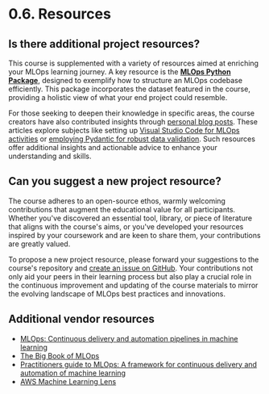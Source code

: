 # 0.6. Resources

## Is there additional project resources?

This course is supplemented with a variety of resources aimed at enriching your MLOps learning journey. A key resource is the **[MLOps Python Package](https://github.com/fmind/mlops-python-package)**, designed to exemplify how to structure an MLOps codebase efficiently. This package incorporates the dataset featured in the course, providing a holistic view of what your end project could resemble.

For those seeking to deepen their knowledge in specific areas, the course creators have also contributed insights through [personal blog posts](https://fmind.medium.com/). These articles explore subjects like setting up [Visual Studio Code for MLOps activities](https://fmind.medium.com/how-to-configure-vs-code-for-ai-ml-and-mlops-development-in-python-%EF%B8%8F%EF%B8%8F-8582d8c6ea54) or [employing Pydantic for robust data validation](https://fmind.medium.com/make-your-mlops-code-base-solid-with-pydantic-and-pythons-abc-aeedfe9c3e65). Such resources offer additional insights and actionable advice to enhance your understanding and skills.

## Can you suggest a new project resource?

The course adheres to an open-source ethos, warmly welcoming contributions that augment the educational value for all participants. Whether you've discovered an essential tool, library, or piece of literature that aligns with the course's aims, or you've developed your resources inspired by your coursework and are keen to share them, your contributions are greatly valued.

To propose a new project resource, please forward your suggestions to the course's repository and [create an issue on GitHub](https://github.com/MLOps-University/mlops-coding-course/issues). Your contributions not only aid your peers in their learning process but also play a crucial role in the continuous improvement and updating of the course materials to mirror the evolving landscape of MLOps best practices and innovations.

## Additional vendor resources

- [MLOps: Continuous delivery and automation pipelines in machine learning](https://cloud.google.com/architecture/mlops-continuous-delivery-and-automation-pipelines-in-machine-learning)
- [The Big Book of MLOps](https://www.databricks.com/sites/default/files/2023-10/2023-10-eb-big-book-of-mlops-2nd-edition-v2-102723-final.pdf)
- [Practitioners guide to MLOps: A framework for continuous delivery and automation of machine learning](https://services.google.com/fh/files/misc/practitioners_guide_to_mlops_whitepaper.pdf)
- [AWS Machine Learning Lens](https://docs.aws.amazon.com/wellarchitected/latest/machine-learning-lens/machine-learning-lens.html)